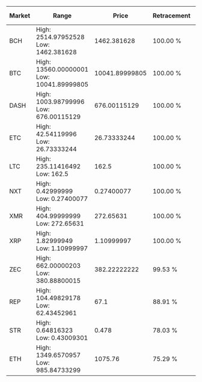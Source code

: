 | Market | Range | Price| Retracement | Doubles to 50% |
| --- | --- | --- | --- | --- |
| BCH | High: 2514.97952528<br />Low: 1462.381628 | 1462.381628 | 100.00 % | 1.36 |
| BTC | High: 13560.00000001<br />Low: 10041.89999805 | 10041.89999805 | 100.00 % | 1.18 |
| DASH | High: 1003.98799996<br />Low: 676.00115129 | 676.00115129 | 100.00 % | 1.24 |
| ETC | High: 42.54119996<br />Low: 26.73333244 | 26.73333244 | 100.00 % | 1.30 |
| LTC | High: 235.11416492<br />Low: 162.5 | 162.5 | 100.00 % | 1.22 |
| NXT | High: 0.42999999<br />Low: 0.27400077 | 0.27400077 | 100.00 % | 1.28 |
| XMR | High: 404.99999999<br />Low: 272.65631 | 272.65631 | 100.00 % | 1.24 |
| XRP | High: 1.82999949<br />Low: 1.10999997 | 1.10999997 | 100.00 % | 1.32 |
| ZEC | High: 662.00000203<br />Low: 380.88800015 | 382.22222222 | 99.53 % | 1.36 |
| REP | High: 104.49829178<br />Low: 62.43452961 | 67.1 | 88.91 % | 1.24 |
| STR | High: 0.64816323<br />Low: 0.43009301 | 0.478 | 78.03 % | 1.13 |
| ETH | High: 1349.6570957<br />Low: 985.84733299 | 1075.76 | 75.29 % | 1.09 |
